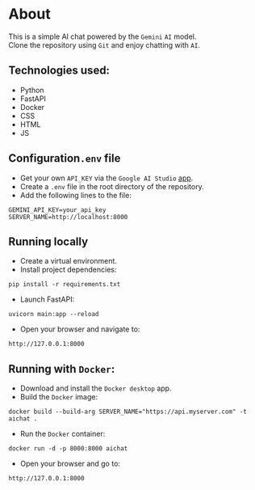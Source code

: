 # About
This is a simple AI chat powered by the `Gemini` `AI` model.\
Clone the repository using `Git` and enjoy chatting with `AI`.

## Technologies used:
- Python
- FastAPI
- Docker
- CSS
- HTML
- JS

## Configuration`.env` file
- Get your own `API_KEY` via the
 `Google AI Studio` [app](https://aistudio.google.com/api-keys).
- Create a `.env` file in the root directory of the repository. 
- Add the following lines to the file:
```commandline
GEMINI_API_KEY=your_api_key
SERVER_NAME=http://localhost:8000
```

## Running locally
- Create a virtual environment.
- Install project dependencies:
```commandline
pip install -r requirements.txt
```
- Launch FastAPI:
```commandline
uvicorn main:app --reload
```
- Open your browser and navigate to: 
```commandline
http://127.0.0.1:8000
```

## Running with `Docker`:
- Download and install the `Docker desktop` app.
- Build the `Docker` image:
```commandline
docker build --build-arg SERVER_NAME="https://api.myserver.com" -t aichat .
```
- Run the `Docker` container:
```commandline
docker run -d -p 8000:8000 aichat
```
- Open your browser and go to: 
```commandline
http://127.0.0.1:8000
```
